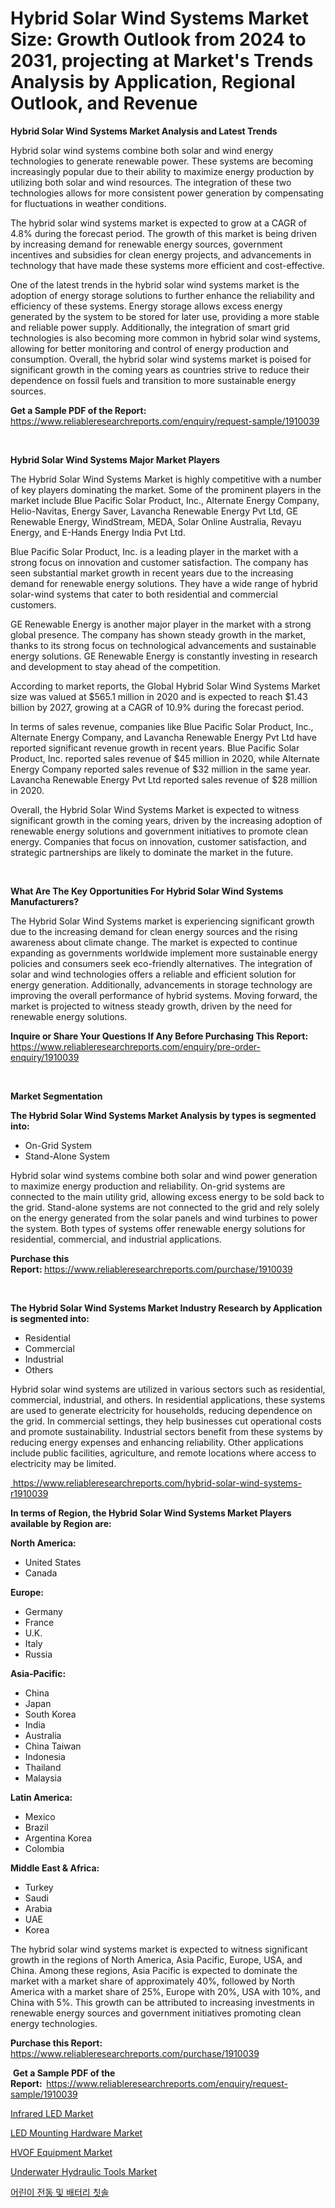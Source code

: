 <p><h1>Hybrid Solar Wind Systems Market Size: Growth Outlook from 2024 to 2031, projecting at Market's Trends Analysis by Application, Regional Outlook, and Revenue</h1></p><p><strong>Hybrid Solar Wind Systems Market Analysis and Latest Trends</strong></p>
<p><p>Hybrid solar wind systems combine both solar and wind energy technologies to generate renewable power. These systems are becoming increasingly popular due to their ability to maximize energy production by utilizing both solar and wind resources. The integration of these two technologies allows for more consistent power generation by compensating for fluctuations in weather conditions.</p><p>The hybrid solar wind systems market is expected to grow at a CAGR of 4.8% during the forecast period. The growth of this market is being driven by increasing demand for renewable energy sources, government incentives and subsidies for clean energy projects, and advancements in technology that have made these systems more efficient and cost-effective.</p><p>One of the latest trends in the hybrid solar wind systems market is the adoption of energy storage solutions to further enhance the reliability and efficiency of these systems. Energy storage allows excess energy generated by the system to be stored for later use, providing a more stable and reliable power supply. Additionally, the integration of smart grid technologies is also becoming more common in hybrid solar wind systems, allowing for better monitoring and control of energy production and consumption. Overall, the hybrid solar wind systems market is poised for significant growth in the coming years as countries strive to reduce their dependence on fossil fuels and transition to more sustainable energy sources.</p></p>
<p><strong>Get a Sample PDF of the Report:&nbsp;</strong> <a href="https://www.reliableresearchreports.com/enquiry/request-sample/1910039">https://www.reliableresearchreports.com/enquiry/request-sample/1910039</a></p>
<p>&nbsp;</p>
<p><strong>Hybrid Solar Wind Systems Major Market Players</strong></p>
<p><p>The Hybrid Solar Wind Systems Market is highly competitive with a number of key players dominating the market. Some of the prominent players in the market include Blue Pacific Solar Product, Inc., Alternate Energy Company, Helio-Navitas, Energy Saver, Lavancha Renewable Energy Pvt Ltd, GE Renewable Energy, WindStream, MEDA, Solar Online Australia, Revayu Energy, and E-Hands Energy India Pvt Ltd.</p><p>Blue Pacific Solar Product, Inc. is a leading player in the market with a strong focus on innovation and customer satisfaction. The company has seen substantial market growth in recent years due to the increasing demand for renewable energy solutions. They have a wide range of hybrid solar-wind systems that cater to both residential and commercial customers.</p><p>GE Renewable Energy is another major player in the market with a strong global presence. The company has shown steady growth in the market, thanks to its strong focus on technological advancements and sustainable energy solutions. GE Renewable Energy is constantly investing in research and development to stay ahead of the competition.</p><p>According to market reports, the Global Hybrid Solar Wind Systems Market size was valued at $565.1 million in 2020 and is expected to reach $1.43 billion by 2027, growing at a CAGR of 10.9% during the forecast period.</p><p>In terms of sales revenue, companies like Blue Pacific Solar Product, Inc., Alternate Energy Company, and Lavancha Renewable Energy Pvt Ltd have reported significant revenue growth in recent years. Blue Pacific Solar Product, Inc. reported sales revenue of $45 million in 2020, while Alternate Energy Company reported sales revenue of $32 million in the same year. Lavancha Renewable Energy Pvt Ltd reported sales revenue of $28 million in 2020.</p><p>Overall, the Hybrid Solar Wind Systems Market is expected to witness significant growth in the coming years, driven by the increasing adoption of renewable energy solutions and government initiatives to promote clean energy. Companies that focus on innovation, customer satisfaction, and strategic partnerships are likely to dominate the market in the future.</p></p>
<p>&nbsp;</p>
<p><strong>What Are The Key Opportunities For Hybrid Solar Wind Systems Manufacturers?</strong></p>
<p><p>The Hybrid Solar Wind Systems market is experiencing significant growth due to the increasing demand for clean energy sources and the rising awareness about climate change. The market is expected to continue expanding as governments worldwide implement more sustainable energy policies and consumers seek eco-friendly alternatives. The integration of solar and wind technologies offers a reliable and efficient solution for energy generation. Additionally, advancements in storage technology are improving the overall performance of hybrid systems. Moving forward, the market is projected to witness steady growth, driven by the need for renewable energy solutions.</p></p>
<p><strong>Inquire or Share Your Questions If Any Before Purchasing This Report:</strong> <a href="https://www.reliableresearchreports.com/enquiry/pre-order-enquiry/1910039">https://www.reliableresearchreports.com/enquiry/pre-order-enquiry/1910039</a></p>
<p>&nbsp;</p>
<p><strong>Market Segmentation</strong></p>
<p><strong>The Hybrid Solar Wind Systems Market Analysis by types is segmented into:</strong></p>
<p><ul><li>On-Grid System</li><li>Stand-Alone System</li></ul></p>
<p><p>Hybrid solar wind systems combine both solar and wind power generation to maximize energy production and reliability. On-grid systems are connected to the main utility grid, allowing excess energy to be sold back to the grid. Stand-alone systems are not connected to the grid and rely solely on the energy generated from the solar panels and wind turbines to power the system. Both types of systems offer renewable energy solutions for residential, commercial, and industrial applications.</p></p>
<p><strong>Purchase this Report:&nbsp;</strong><a href="https://www.reliableresearchreports.com/purchase/1910039">https://www.reliableresearchreports.com/purchase/1910039</a></p>
<p>&nbsp;</p>
<p><strong>The Hybrid Solar Wind Systems Market Industry Research by Application is segmented into:</strong></p>
<p><ul><li>Residential</li><li>Commercial</li><li>Industrial</li><li>Others</li></ul></p>
<p><p>Hybrid solar wind systems are utilized in various sectors such as residential, commercial, industrial, and others. In residential applications, these systems are used to generate electricity for households, reducing dependence on the grid. In commercial settings, they help businesses cut operational costs and promote sustainability. Industrial sectors benefit from these systems by reducing energy expenses and enhancing reliability. Other applications include public facilities, agriculture, and remote locations where access to electricity may be limited.</p></p>
<p><a href="https://www.reliableresearchreports.com/hybrid-solar-wind-systems-r1910039">&nbsp;https://www.reliableresearchreports.com/hybrid-solar-wind-systems-r1910039</a></p>
<p><strong>In terms of Region, the Hybrid Solar Wind Systems Market Players available by Region are:</strong></p>
<p>
    <p> <strong> North America: </strong>
        <ul>
            <li>United States</li>
            <li>Canada</li>
        </ul>
        </p> 
    <p> <strong> Europe: </strong>
        <ul>
            <li>Germany</li>
            <li>France</li>
            <li>U.K.</li>
            <li>Italy</li>
            <li>Russia</li>
        </ul>
        </p> 
    <p> <strong> Asia-Pacific: </strong>
        <ul>
            <li>China</li>
            <li>Japan</li>
            <li>South Korea</li>
            <li>India</li>
            <li>Australia</li>
            <li>China Taiwan</li>
            <li>Indonesia</li>
            <li>Thailand</li>
            <li>Malaysia</li>
        </ul>
        </p> 
    <p> <strong> Latin America: </strong>
        <ul>
            <li>Mexico</li>
            <li>Brazil</li>
            <li>Argentina Korea</li>
            <li>Colombia</li>
        </ul>
        </p> 
    <p> <strong> Middle East & Africa: </strong>
        <ul>
            <li>Turkey</li>
            <li>Saudi</li>
            <li>Arabia</li>
            <li>UAE</li>
            <li>Korea</li>
        </ul>
    </p>
    </p>
<p><p>The hybrid solar wind systems market is expected to witness significant growth in the regions of North America, Asia Pacific, Europe, USA, and China. Among these regions, Asia Pacific is expected to dominate the market with a market share of approximately 40%, followed by North America with a market share of 25%, Europe with 20%, USA with 10%, and China with 5%. This growth can be attributed to increasing investments in renewable energy sources and government initiatives promoting clean energy technologies.</p></p>
<p><strong>Purchase this Report: </strong><a href="https://www.reliableresearchreports.com/purchase/1910039">https://www.reliableresearchreports.com/purchase/1910039</a></p>
<p>&nbsp;<strong>Get a Sample PDF of the Report:&nbsp;&nbsp;</strong><a href="https://www.reliableresearchreports.com/enquiry/request-sample/1910039">https://www.reliableresearchreports.com/enquiry/request-sample/1910039</a></p>
<p><strong></strong></p>
<p><p><a href="https://www.linkedin.com/pulse/exploring-infrared-led-market-dynamics-global-trends-future-lqoee">Infrared LED Market</a></p><p><a href="https://www.linkedin.com/pulse/led-mounting-hardware-market-share-amp-analysis-growth-vn76e">LED Mounting Hardware Market</a></p><p><a href="https://github.com/mhrnetwork1/Market-Research-Report-List-1/blob/main/hvof-equipment-market.md">HVOF Equipment Market</a></p><p><a href="https://github.com/zcbxbnir25/Market-Research-Report-List-1/blob/main/underwater-hydraulic-tools-market.md">Underwater Hydraulic Tools Market</a></p><p><a href="https://github.com/brainlyez1/Market-Research-Report-List-1/blob/main/9214238169153.md">어린이 전동 및 배터리 칫솔</a></p></p>